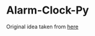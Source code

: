 # Alarm-Clock-Py

Original idea taken from [here](https://www.reddit.com/r/beginnerprojects/comments/4n9hne/project_idea_alarm_clock/)